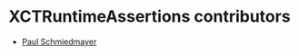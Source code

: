 <!--

This source file is part of the Stanford XCTRuntimeAssertions open-source project

SPDX-FileCopyrightText: 2022 Stanford University and the project authors (see CONTRIBUTORS.md)

SPDX-License-Identifier: MIT

-->

XCTRuntimeAssertions contributors
====================

* [Paul Schmiedmayer](https://github.com/PSchmiedmayer)
